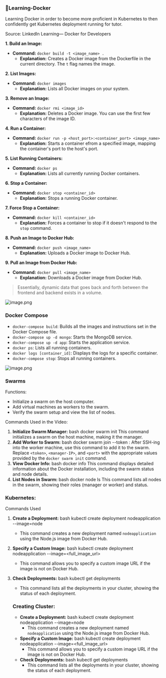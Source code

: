 ### 🐋Learning-Docker

Learning Docker in order to become more proficient in Kubernetes to then confidently get Kubernetes deployment running for tutor.

Source: LinkedIn Learning— Docker for Developers 

**1. Build an Image:**

- **Command:** `docker build -t <image_name> .`
    - **Explanation:** Creates a Docker image from the Dockerfile in the current directory. The `t` flag names the image.

**2. List Images:**

- **Command:** `docker images`
    - **Explanation:** Lists all Docker images on your system.

**3. Remove an Image:**

- **Command:** `docker rmi <image_id>`
    - **Explanation:** Deletes a Docker image. You can use the first few characters of the image ID.

**4. Run a Container:**

- **Command:** `docker run -p <host_port>:<container_port> <image_name>`
    - **Explanation:** Starts a container efrom a specified image, mapping the container's port to the host's port.

**5. List Running Containers:**

- **Command:** `docker ps`
    - **Explanation:** Lists all currently running Docker containers.

**6. Stop a Container:**

- **Command:** `docker stop <container_id>`
    - **Explanation:** Stops a running Docker container.

**7. Force Stop a Container:**

- **Command:** `docker kill <container_id>`
    - **Explanation:** Forces a container to stop if it doesn't respond to the `stop` command.

**8. Push an Image to Docker Hub:**

- **Command:** `docker push <image_name>`
    - **Explanation:** Uploads a Docker image to Docker Hub.

**9. Pull an Image from Docker Hub:**

- **Command:** `docker pull <image_name>`
    - **Explanation:** Downloads a Docker image from Docker Hub.

> Essentially, dynamic data that goes back and forth between the frontend and backend exists in a volume.
> 

![image.png](https://prod-files-secure.s3.us-west-2.amazonaws.com/cab37465-12db-4026-ab8b-cf3b33e3dd1e/42e429a7-9918-4342-8fa8-d5c01859946e/image.png)

### Docker Compose

- `docker-compose build`: Builds all the images and instructions set in the Docker Compose file.
- `docker-compose up -d mongo`: Starts the MongoDB service.
- `docker-compose up -d app`: Starts the application service.
- `docker ps`: Lists all running containers.
- `docker logs [container_id]`: Displays the logs for a specific container.
- `docker-compose stop`: Stops all running containers.

![image.png](https://prod-files-secure.s3.us-west-2.amazonaws.com/cab37465-12db-4026-ab8b-cf3b33e3dd1e/77256c79-2627-4aba-b709-6e55ead398cb/image.png)

### Swarms

Functions:

- Initialize a swarm on the host computer.
- Add virtual machines as workers to the swarm.
- Verify the swarm setup and view the list of nodes.

Commands Used in the Video:

1. **Initialize Swarm Manager:**
bash
docker swarm init
This command initializes a swarm on the host machine, making it the manager.
2. **Add Worker to Swarm:**
bash
docker swarm join --token :
After SSH-ing into the worker machine, use this command to add it to the swarm. Replace `<token>`, `<manager-IP>`, and `<port>` with the appropriate values provided by the `docker swarm init` command.
3. **View Docker Info:**
bash
docker info
This command displays detailed information about the Docker installation, including the swarm status and node details.
4. **List Nodes in Swarm:**
bash
docker node ls
This command lists all nodes in the swarm, showing their roles (manager or worker) and status.

### Kubernetes:

Commands Used

1. **Create a Deployment:**
bash
kubectl create deployment nodeapplication --image=node
    - This command creates a new deployment named `nodeapplication` using the Node.js image from Docker Hub.
2. **Specify a Custom Image:**
bash
kubectl create deployment nodeapplication --image=<full_image_url>
    - This command allows you to specify a custom image URL if the image is not on Docker Hub.
3. **Check Deployments:**
bash
kubectl get deployments
    - This command lists all the deployments in your cluster, showing the status of each deployment.
    
    ### Creating Cluster:
    
    - **Create a Deployment:**
    bash
    kubectl create deployment nodeapplication --image=node
        - This command creates a new deployment named `nodeapplication` using the Node.js image from Docker Hub.
    - **Specify a Custom Image:**
    bash
    kubectl create deployment nodeapplication --image=<full_image_url>
        - This command allows you to specify a custom image URL if the image is not on Docker Hub.
    - **Check Deployments:**
    bash
    kubectl get deployments
        - This command lists all the deployments in your cluster, showing the status of each deployment.
